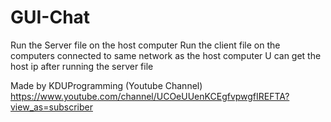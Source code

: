 # GUI-Chat
Run the Server file on the host computer 
Run the client file on the computers connected to same network as the host computer
U can get the host ip after running the server file

Made by KDUProgramming (Youtube Channel)
https://www.youtube.com/channel/UCOeUUenKCEgfvpwgfIREFTA?view_as=subscriber
